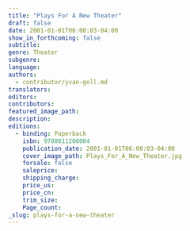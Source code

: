 ```yaml
---
title: "Plays For A New Theater"
draft: false
date: 2001-01-01T06:00:03-04:00
show_in_forthcoming: false
subtitle:
genre: Theater
subgenre:
language:
authors:
  - contributor/yvan-goll.md
translators:
editors:
contributors:
featured_image_path:
description:
editions:
  - binding: Paperback
    isbn: 9780811200004
    publication_date: 2001-01-01T06:00:03-04:00
    cover_image_path: Plays_For_A_New_Theater.jpg
    forsale: false
    saleprice:
    shipping_charge:
    price_us:
    price_cn:
    trim_size:
    Page_count:
_slug: plays-for-a-new-theater
---
```


